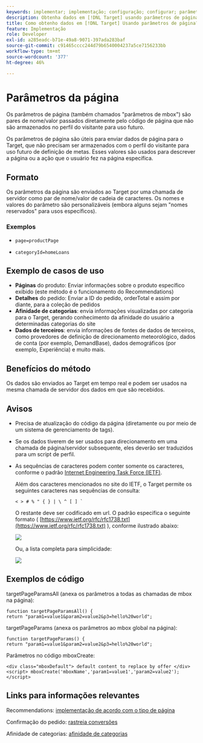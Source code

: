 ```yaml
---
keywords: implementar; implementação; configuração; configurar; parâmetros da página
description: Obtenha dados em [!DNL Target] usando parâmetros de página.
title: Como obtenho dados em [!DNL Target] Usando parâmetros de página?
feature: Implementação
role: Developer
exl-id: a285eadc-b71e-49a8-9071-397ada283baf
source-git-commit: c91465cccc244d79b6540004237a5ce7156233bb
workflow-type: tm+mt
source-wordcount: '377'
ht-degree: 46%

---
```


# Parâmetros da página

Os parâmetros de página (também chamados &quot;parâmetros de mbox&quot;) são pares de nome/valor passados diretamente pelo código de página que não são armazenados no perfil do visitante para uso futuro.

Os parâmetros de página são úteis para enviar dados de página para o Target, que não precisam ser armazenados com o perfil do visitante para uso futuro de definição de metas. Esses valores são usados para descrever a página ou a ação que o usuário fez na página específica.

## Formato

Os parâmetros da página são enviados ao Target por uma chamada de servidor como par de nome/valor de cadeia de caracteres. Os nomes e valores do parâmetro são personalizáveis (embora alguns sejam &quot;nomes reservados&quot; para usos específicos).

### Exemplos

* `page=productPage`

* `categoryId=homeLoans`

## Exemplo de casos de uso

* **Páginas** do produto: Enviar informações sobre o produto específico exibido (este método é o funcionamento do Recommendations)
* **Detalhes** do pedido: Enviar a ID do pedido, orderTotal e assim por diante, para a coleção de pedidos
* **Afinidade de categorias**: envia informações visualizadas por categoria para o Target, gerando conhecimento da afinidade do usuário a determinadas categorias do site
* **Dados de terceiros**: envia informações de fontes de dados de terceiros, como provedores de definição de direcionamento meteorológico, dados de conta (por exemplo, DemandBase), dados demográficos (por exemplo, Experiência) e muito mais.

## Benefícios do método

Os dados são enviados ao Target em tempo real e podem ser usados na mesma chamada de servidor dos dados em que são recebidos.

## Avisos

* Precisa de atualização do código da página (diretamente ou por meio de um sistema de gerenciamento de tags).
* Se os dados tiverem de ser usados para direcionamento em uma chamada de página/servidor subsequente, eles deverão ser traduzidos para um script de perfil.
* As sequências de caracteres podem conter somente os caracteres, conforme o padrão [Internet Engineering Task Force (IETF)](https://www.ietf.org/rfc/rfc3986.txt).

   Além dos caracteres mencionados no site do IETF, o Target permite os seguintes caracteres nas sequências de consulta:

   ```< > # % " { } | \ ^ [ ] ` ```

   O restante deve ser codificado em url. O padrão especifica o seguinte formato ( [https://www.ietf.org/rfc/rfc1738.txt](https://www.ietf.org/rfc/rfc1738.txt) ), conforme ilustrado abaixo:

   ![](assets/ietf1.png)

   Ou, a lista completa para simplicidade:

   ![](assets/ietf2.png)

## Exemplos de código

targetPageParamsAll (anexa os parâmetros a todas as chamadas de mbox na página):

`function targetPageParamsAll() { return "param1=value1&param2=value2&p3=hello%20world";`

targetPageParams (anexa os parâmetros ao mbox global na página):

`function targetPageParams() { return "param1=value1&param2=value2&p3=hello%20world";`

Parâmetros no código mboxCreate:

`<div class="mboxDefault"> default content to replace by offer </div> <script> mboxCreate('mboxName','param1=value1','param2=value2'); </script>`

## Links para informações relevantes

Recommendations: [implementação de acordo com o tipo de página](/help/c-recommendations/plan-implement.md#reference_DE38BB07BD3C4511B176CDAB45E126FC)

Confirmação do pedido: [rastreia conversões](/help/c-implementing-target/c-implementing-target-for-client-side-web/how-to-deployatjs/implementing-target-without-a-tag-manager.md#task_E85D2F64FEB84201A594F2288FABF053)

Afinidade de categorias: [afinidade de categorias](/help/c-target/c-visitor-profile/category-affinity.md#concept_75EC1E1123014448B8B92AD16B2D72CC)
